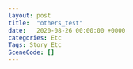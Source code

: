 ```yaml
---
layout: post
title:  "others_test"
date:   2020-08-26 00:00:00 +0000
categories: Etc
Tags: Story Etc
SceneCode: []
---
```

